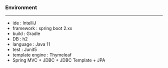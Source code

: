 ### Environment
---
- ide : IntelliJ
- framework : spring boot 2.xx
- build : Gradle
- DB : h2
- language : Java 11
- test : Junit5
- template engine : Thymeleaf
- Spring MVC + JDBC + JDBC Template + JPA

